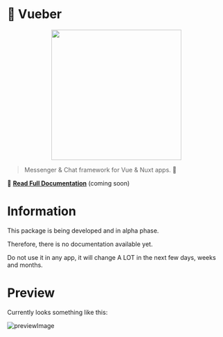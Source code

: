 # 💬 Vueber

<p align="center"><img align="center" height="300px" src="https://vueber.netlify.com/logo.svg"/></p>

> Messenger & Chat framework for Vue & Nuxt apps. 💬

📖 [**Read Full Documentation**]() (coming soon)

# Information

This package is being developed and in alpha phase.

Therefore, there is no documentation available yet.

Do not use it in any app, it will change A LOT in the next few days, weeks and months.

# Preview

Currently looks something like this:

![previewImage](https://vueber.netlify.com/img/preview1.png 'Preview Image')
